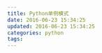 ```yaml
---
title: Python单例模式
date: 2016-06-23 15:34:25
updated: 2016-06-23 15:34:25
categories: python
tags:
---
```

